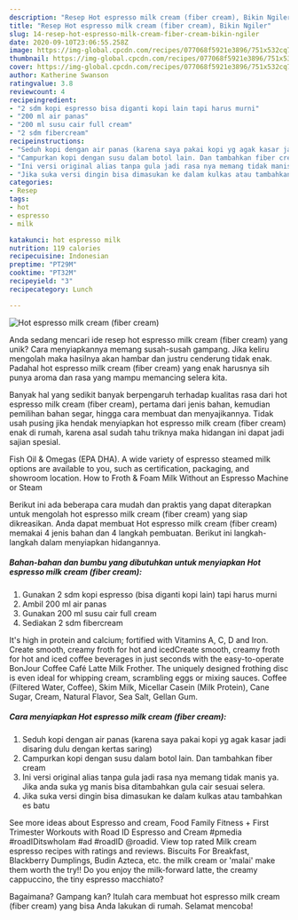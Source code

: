 ```yaml
---
description: "Resep Hot espresso milk cream (fiber cream), Bikin Ngiler"
title: "Resep Hot espresso milk cream (fiber cream), Bikin Ngiler"
slug: 14-resep-hot-espresso-milk-cream-fiber-cream-bikin-ngiler
date: 2020-09-10T23:06:55.258Z
image: https://img-global.cpcdn.com/recipes/077068f5921e3896/751x532cq70/hot-espresso-milk-cream-fiber-cream-foto-resep-utama.jpg
thumbnail: https://img-global.cpcdn.com/recipes/077068f5921e3896/751x532cq70/hot-espresso-milk-cream-fiber-cream-foto-resep-utama.jpg
cover: https://img-global.cpcdn.com/recipes/077068f5921e3896/751x532cq70/hot-espresso-milk-cream-fiber-cream-foto-resep-utama.jpg
author: Katherine Swanson
ratingvalue: 3.8
reviewcount: 4
recipeingredient:
- "2 sdm kopi espresso bisa diganti kopi lain tapi harus murni"
- "200 ml air panas"
- "200 ml susu cair full cream"
- "2 sdm fibercream"
recipeinstructions:
- "Seduh kopi dengan air panas (karena saya pakai kopi yg agak kasar jadi disaring dulu dengan kertas saring)"
- "Campurkan kopi dengan susu dalam botol lain. Dan tambahkan fiber cream"
- "Ini versi original alias tanpa gula jadi rasa nya memang tidak manis ya. Jika anda suka yg manis bisa ditambahkan gula cair sesuai selera."
- "Jika suka versi dingin bisa dimasukan ke dalam kulkas atau tambahkan es batu"
categories:
- Resep
tags:
- hot
- espresso
- milk

katakunci: hot espresso milk 
nutrition: 119 calories
recipecuisine: Indonesian
preptime: "PT29M"
cooktime: "PT32M"
recipeyield: "3"
recipecategory: Lunch

---
```



![Hot espresso milk cream (fiber cream)](https://img-global.cpcdn.com/recipes/077068f5921e3896/751x532cq70/hot-espresso-milk-cream-fiber-cream-foto-resep-utama.jpg)

Anda sedang mencari ide resep hot espresso milk cream (fiber cream) yang unik? Cara menyiapkannya memang susah-susah gampang. Jika keliru mengolah maka hasilnya akan hambar dan justru cenderung tidak enak. Padahal hot espresso milk cream (fiber cream) yang enak harusnya sih punya aroma dan rasa yang mampu memancing selera kita.

Banyak hal yang sedikit banyak berpengaruh terhadap kualitas rasa dari hot espresso milk cream (fiber cream), pertama dari jenis bahan, kemudian pemilihan bahan segar, hingga cara membuat dan menyajikannya. Tidak usah pusing jika hendak menyiapkan hot espresso milk cream (fiber cream) enak di rumah, karena asal sudah tahu triknya maka hidangan ini dapat jadi sajian spesial.

Fish Oil &amp; Omegas (EPA DHA). A wide variety of espresso steamed milk options are available to you, such as certification, packaging, and showroom location. How to Froth &amp; Foam Milk Without an Espresso Machine or Steam


Berikut ini ada beberapa cara mudah dan praktis yang dapat diterapkan untuk mengolah hot espresso milk cream (fiber cream) yang siap dikreasikan. Anda dapat membuat Hot espresso milk cream (fiber cream) memakai 4 jenis bahan dan 4 langkah pembuatan. Berikut ini langkah-langkah dalam menyiapkan hidangannya.

<!--inarticleads1-->

##### Bahan-bahan dan bumbu yang dibutuhkan untuk menyiapkan Hot espresso milk cream (fiber cream):

1. Gunakan 2 sdm kopi espresso (bisa diganti kopi lain) tapi harus murni
1. Ambil 200 ml air panas
1. Gunakan 200 ml susu cair full cream
1. Sediakan 2 sdm fibercream


It&#39;s high in protein and calcium; fortified with Vitamins A, C, D and Iron. Create smooth, creamy froth for hot and icedCreate smooth, creamy froth for hot and iced coffee beverages in just seconds with the easy-to-operate BonJour Coffee Café Latte Milk Frother. The uniquely designed frothing disc is even ideal for whipping cream, scrambling eggs or mixing sauces. Coffee (Filtered Water, Coffee), Skim Milk, Micellar Casein (Milk Protein), Cane Sugar, Cream, Natural Flavor, Sea Salt, Gellan Gum. 

<!--inarticleads2-->

##### Cara menyiapkan Hot espresso milk cream (fiber cream):

1. Seduh kopi dengan air panas (karena saya pakai kopi yg agak kasar jadi disaring dulu dengan kertas saring)
1. Campurkan kopi dengan susu dalam botol lain. Dan tambahkan fiber cream
1. Ini versi original alias tanpa gula jadi rasa nya memang tidak manis ya. Jika anda suka yg manis bisa ditambahkan gula cair sesuai selera.
1. Jika suka versi dingin bisa dimasukan ke dalam kulkas atau tambahkan es batu


See more ideas about Espresso and cream, Food Family Fitness + First Trimester Workouts with Road ID Espresso and Cream #pmedia #roadIDitswhoIam #ad #roadID @roadid. View top rated Milk cream espresso recipes with ratings and reviews. Biscuits For Breakfast, Blackberry Dumplings, Budin Azteca, etc. the milk cream or &#39;malai&#39; make them worth the try!! Do you enjoy the milk-forward latte, the creamy cappuccino, the tiny espresso macchiato? 

Bagaimana? Gampang kan? Itulah cara membuat hot espresso milk cream (fiber cream) yang bisa Anda lakukan di rumah. Selamat mencoba!
